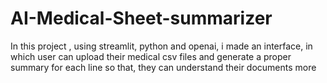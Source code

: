 # AI-Medical-Sheet-summarizer

In this project , using streamlit, python and openai, i made an interface, in which user can upload their medical csv files and generate a proper summary for each line so that, they can understand their documents more
